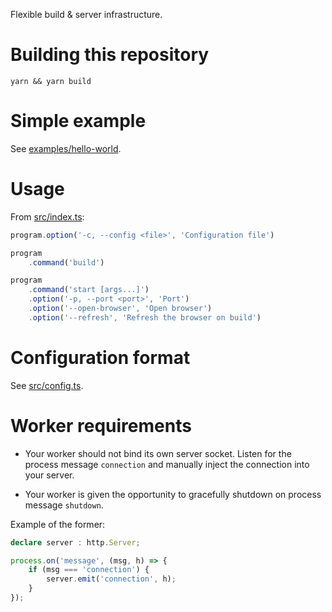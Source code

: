 
Flexible build & server infrastructure.

Building this repository
========================

`yarn && yarn build`

Simple example
==============

See [examples/hello-world](examples/hello-world).

Usage
=====

From [src/index.ts](src/index.ts):

```typescript
program.option('-c, --config <file>', 'Configuration file')

program
    .command('build')

program
    .command('start [args...]')
    .option('-p, --port <port>', 'Port')
    .option('--open-browser', 'Open browser')
    .option('--refresh', 'Refresh the browser on build')
```

Configuration format
====================

See [src/config.ts](src/config.ts).


Worker requirements
===================

- Your worker should not bind its own server socket. Listen for the process message `connection` and manually inject the connection into your server.

- Your worker is given the opportunity to gracefully shutdown on process message `shutdown`.

Example of the former:

```typescript
declare server : http.Server;

process.on('message', (msg, h) => {
    if (msg === 'connection') {
        server.emit('connection', h);
    }
});
```
